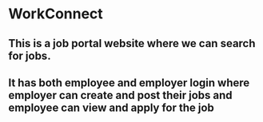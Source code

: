 # WorkConnect 
## This is a job portal website where we can search for jobs. 
## It has both employee and employer login where employer can create and post their jobs and employee can view and apply for the job 
